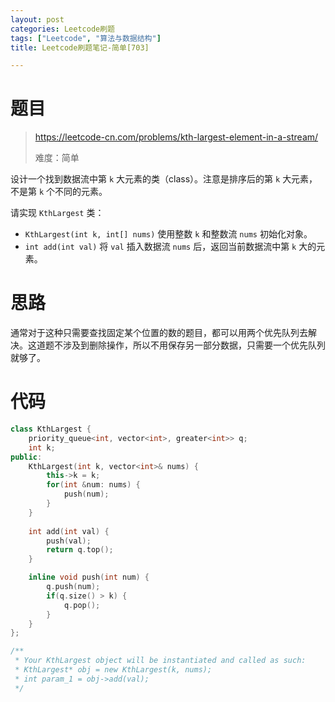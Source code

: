 ```yaml
---
layout: post
categories: Leetcode刷题
tags: ["Leetcode", "算法与数据结构"]
title: Leetcode刷题笔记-简单[703]

---
```


<!-- more -->

# 题目

> https://leetcode-cn.com/problems/kth-largest-element-in-a-stream/
>
> 难度：简单


设计一个找到数据流中第 `k` 大元素的类（class）。注意是排序后的第 `k` 大元素，不是第 `k` 个不同的元素。

请实现 `KthLargest` 类：

- `KthLargest(int k, int[] nums)` 使用整数 `k` 和整数流 `nums` 初始化对象。
- `int add(int val)` 将 `val` 插入数据流 `nums` 后，返回当前数据流中第 `k` 大的元素。

# 思路

通常对于这种只需要查找固定某个位置的数的题目，都可以用两个优先队列去解决。这道题不涉及到删除操作，所以不用保存另一部分数据，只需要一个优先队列就够了。

# 代码

```c++
class KthLargest {
    priority_queue<int, vector<int>, greater<int>> q;
    int k;
public:
    KthLargest(int k, vector<int>& nums) {
        this->k = k;
        for(int &num: nums) {
            push(num);
        }
    }
    
    int add(int val) {
        push(val);
        return q.top();
    }

    inline void push(int num) {
        q.push(num);
        if(q.size() > k) {
            q.pop();
        }
    }
};

/**
 * Your KthLargest object will be instantiated and called as such:
 * KthLargest* obj = new KthLargest(k, nums);
 * int param_1 = obj->add(val);
 */
```

